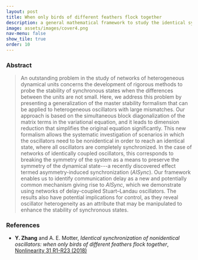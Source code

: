 ```yaml
---
layout: post
title: When only birds of different feathers flock together
description: a general mathematical framework to study the identical synchronization of nonidentical oscillators
image: assets/images/cover4.png
nav-menu: false
show_tile: true
order: 10
---
```


### Abstract
> An outstanding problem in the study of networks of heterogeneous dynamical units concerns the development of rigorous methods to probe the stability of synchronous states when the differences between the units are not small. Here, we address this problem by presenting a generalization of the master stability formalism that can be applied to heterogeneous oscillators with large mismatches. Our approach is based on the simultaneous block diagonalization of the matrix terms in the variational equation, and it leads to dimension reduction that simplifies the original equation significantly. This new formalism allows the systematic investigation of scenarios in which the oscillators need to be nonidentical in order to reach an identical state, where all oscillators are completely synchronized. In the case of networks of identically coupled oscillators, this corresponds to breaking the symmetry of the system as a means to preserve the symmetry of the dynamical state---a recently discovered effect termed asymmetry-induced synchronization (_AISync_). Our framework enables us to identify communication delay as a new and potentially common mechanism giving rise to _AISync_, which we demonstrate using networks of delay-coupled Stuart–Landau oscillators. The results also have potential implications for control, as they reveal oscillator heterogeneity as an attribute that may be manipulated to enhance the stability of synchronous states.

<!--
### Animation
This movie starts with two systems of identical oscillators, denoted by +h and -h, respectively. Both systems are unstable and eventually become desynchronized. Half way through the video, we changed the off-diagonal systems from homogeneous to heterogeneous, which consists of a mixture of +h and -h oscillators. This heterogeneous system is able to maintain synchronization, either in the form of limit-cycle oscillation or oscillation death.

<div class="resp-container">
  <iframe class="resp-iframe" src="https://www.youtube.com/embed/XB_yALjpeMg" allow="accelerometer; autoplay; encrypted-media; gyroscope; picture-in-picture" allowfullscreen></iframe>
</div>

### Talk
Here is me talking about the identical synchronization of nonidentical oscillators at the Network Frontier Workshop 2017.

<div class="resp-container">
  <iframe class="resp-iframe" src="https://www.youtube.com/embed/gP275zzcpn4" allow="accelerometer; autoplay; encrypted-media; gyroscope; picture-in-picture" allowfullscreen></iframe>
</div>
-->

### References
* __Y. Zhang__ and A. E. Motter, *Identical synchronization of nonidentical oscillators: when only birds of different feathers flock together*, [Nonlinearity 31 R1-R23 (2018)](https://doi.org/10.1088/1361-6544/aa8fe7)
